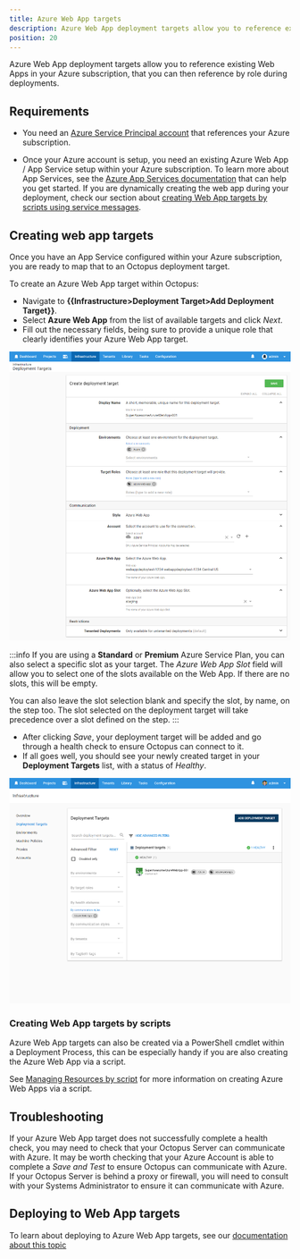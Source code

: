 ```yaml
---
title: Azure Web App targets
description: Azure Web App deployment targets allow you to reference existing Web Apps in your Azure subscription, that you can then reference by role during deployments.
position: 20
---
```


Azure Web App deployment targets allow you to reference existing Web Apps in your Azure subscription, that you can then reference by role during deployments.

## Requirements

- You need an [Azure Service Principal account](/docs/infrastructure/deployment-targets/azure/index.md##azure-service-principal) that references your Azure subscription.

- Once your Azure account is setup, you need an existing Azure Web App / App Service setup within your Azure subscription. To learn more about App Services, see the [Azure App Services documentation](https://docs.microsoft.com/en-us/azure/app-service/) that can help you get started. If you are dynamically creating the web app during your deployment, check our section about [creating Web App targets by scripts using service messages](#creating-web-app-targets-by-scripts).

## Creating web app targets

Once you have an App Service configured within your Azure subscription, you are ready to map that to an Octopus deployment target.

To create an Azure Web App target within Octopus:

- Navigate to **{{Infrastructure>Deployment Target>Add Deployment Target}}**.
- Select **Azure Web App** from the list of available targets and click _Next_.
- Fill out the necessary fields, being sure to provide a unique role that clearly identifies your Azure Web App target.

![](create-azure-web-app-target.png "width=500")

:::info
If you are using a **Standard** or **Premium** Azure Service Plan, you can also select a specific slot as your target.
The _Azure Web App Slot_ field will allow you to select one of the slots available on the Web App. If there are no slots, this will be empty.

You can also leave the slot selection blank and specify the slot, by name, on the step too. The slot selected on the deployment target will take precedence over a slot defined on the step.
:::

- After clicking _Save_, your deployment target will be added and go through a health check to ensure Octopus can connect to it.
- If all goes well, you should see your newly created target in your **Deployment Targets** list, with a status of _Healthy_.

![](deployment-targets-web-app-healthy.png "width=500")


### Creating Web App targets by scripts

Azure Web App targets can also be created via a PowerShell cmdlet within a Deployment Process, this can be especially handy if you are also creating the Azure Web App via a script.

See [Managing Resources by script](/docs/infrastructure/deployment-targets/dynamic-infrastructure/index.md) for more information on creating Azure Web Apps via a script.

## Troubleshooting

If your Azure Web App target does not successfully complete a health check, you may need to check that your Octopus Server can communicate with Azure. It may be worth checking that your Azure Account is able to complete a _Save and Test_ to ensure Octopus can communicate with Azure. If your Octopus Server is behind a proxy or firewall, you will need to consult with your Systems Administrator to ensure it can communicate with Azure.

## Deploying to Web App targets

To learn about deploying to Azure Web App targets, see our [documentation about this topic](/docs/deployment-examples/azure-deployments/deploying-a-package-to-an-azure-web-app/index.md)
